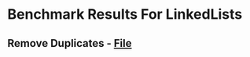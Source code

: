 # Benchmark Results For LinkedLists

## Remove Duplicates - [File](src/Algorithms/LinkedLists/RemoveDups.cs)